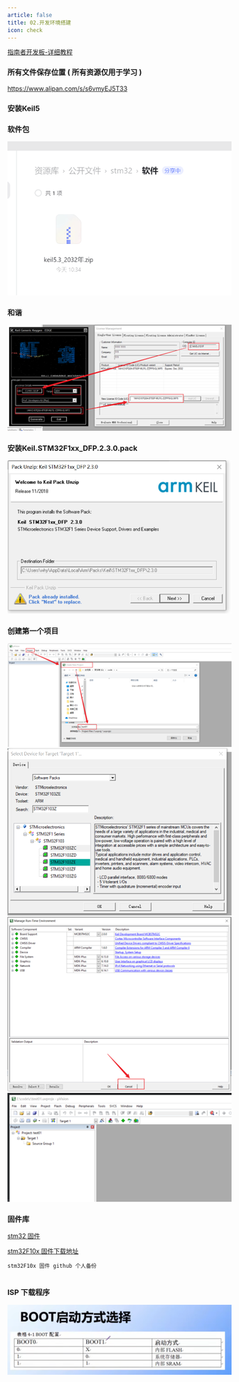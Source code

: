 ```yaml
---
article: false
title: 02.开发环境搭建
icon: check
---
```


[指南者开发板-详细教程](https://doc.embedfire.com/mcu/stm32/f103zhinanzhe/std/zh/latest/book/KEIL5.html)
### 所有文件保存位置 ( 所有资源仅用于学习 )
https://www.alipan.com/s/s6vmyEJ5T33


### 安装Keil5
### 软件包
![img_3.png](img%2Fimg_3.png)
### 和谐
![img_2.png](img%2Fimg_2.png)
### 安装Keil.STM32F1xx_DFP.2.3.0.pack
![img_5.png](img%2Fimg_5.png)
### 创建第一个项目
![img_4.png](img%2Fimg_4.png)
![img_6.png](img%2Fimg_6.png)
![img_7.png](img%2Fimg_7.png)
![img_8.png](img%2Fimg_8.png)
### 固件库


[stm32   固件](https://www.st.com/en/embedded-software/stm32-standard-peripheral-libraries.html)


[stm32F10x 固件下载地址](https://www.st.com/zh/embedded-software/stsw-stm32054.html)
```text
stm32F10x 固件 github 个人备份


```


### ISP 下载程序
![img_25.png](img%2Fimg_25.png)










